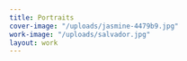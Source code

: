 ```yaml
---
title: Portraits
cover-image: "/uploads/jasmine-4479b9.jpg"
work-image: "/uploads/salvador.jpg"
layout: work
---
```


